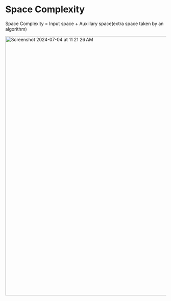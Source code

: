 # Space Complexity 

Space Complexity = Input space + Auxillary space(extra space taken by an algorithm)

<img width="812" alt="Screenshot 2024-07-04 at 11 21 26 AM" src="https://github.com/Malobika8/All-In-One/assets/111234135/4dbf3f6a-ae96-48c3-9112-40635746577d">



